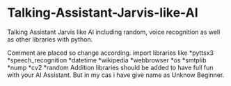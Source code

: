 # Talking-Assistant-Jarvis-like-AI
Talking Assistant Jarvis like AI including random, voice recognition as well as other libraries with python.

Comment are placed so change according.
import libraries like 
*pyttsx3
*speech_recognition
*datetime
*wikipedia
*webbrowser
*os
*smtplib
*nump
*cv2
*random
Addition libraries should be added to have full fun with your AI Assistant.
But in my cas i have give name as Unknow Beginner.

